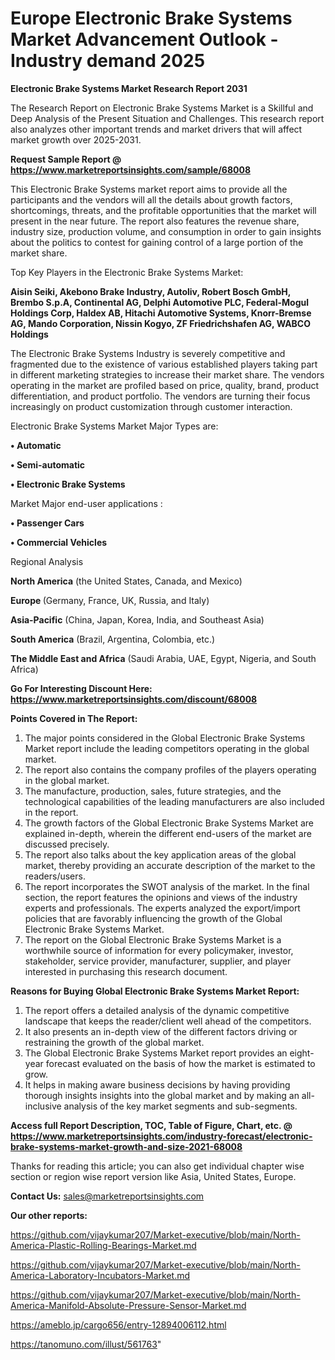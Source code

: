 # Europe Electronic Brake Systems Market Advancement Outlook - Industry demand 2025

<strong>Electronic Brake Systems Market Research Report 2031</strong>

The Research Report on Electronic Brake Systems Market is a Skillful and Deep Analysis of the Present Situation and Challenges. This research report also analyzes other important trends and market drivers that will affect market growth over 2025-2031.

<strong>Request Sample Report @ <a href=https://www.marketreportsinsights.com/sample/68008>https://www.marketreportsinsights.com/sample/68008</a></strong>

This Electronic Brake Systems market report aims to provide all the participants and the vendors will all the details about growth factors, shortcomings, threats, and the profitable opportunities that the market will present in the near future. The report also features the revenue share, industry size, production volume, and consumption in order to gain insights about the politics to contest for gaining control of a large portion of the market share.

Top Key Players in the Electronic Brake Systems Market:

<strong>Aisin Seiki, Akebono Brake Industry, Autoliv, Robert Bosch GmbH, Brembo S.p.A, Continental AG, Delphi Automotive PLC, Federal-Mogul Holdings Corp, Haldex AB, Hitachi Automotive Systems, Knorr-Bremse AG, Mando Corporation, Nissin Kogyo, ZF Friedrichshafen AG, WABCO Holdings</strong>

The Electronic Brake Systems Industry is severely competitive and fragmented due to the existence of various established players taking part in different marketing strategies to increase their market share. The vendors operating in the market are profiled based on price, quality, brand, product differentiation, and product portfolio. The vendors are turning their focus increasingly on product customization through customer interaction.

Electronic Brake Systems Market Major Types are:

<strong>• Automatic

• Semi-automatic

• Electronic Brake Systems</strong>

Market Major end-user applications :

<strong>• Passenger Cars

• Commercial Vehicles</strong>

Regional Analysis

</u><strong><b>North America</b></strong> (the United States, Canada, and Mexico)

<strong><b>Europe </b></strong>(Germany, France, UK, Russia, and Italy)

<strong><b>Asia-Pacific</b></strong> (China, Japan, Korea, India, and Southeast Asia)

<strong><b>South America</b></strong> (Brazil, Argentina, Colombia, etc.)

<strong><b>The Middle East and Africa</b></strong> (Saudi Arabia, UAE, Egypt, Nigeria, and South Africa)

<strong>Go For Interesting Discount Here: <a href=https://www.marketreportsinsights.com/discount/68008>https://www.marketreportsinsights.com/discount/68008</a></strong>

<strong>Points Covered in The Report:</strong>
<ol>
  <li>The major points considered in the Global Electronic Brake Systems Market report include the leading competitors operating in the global market.</li>
  <li>The report also contains the company profiles of the players operating in the global market.</li>
  <li>The manufacture, production, sales, future strategies, and the technological capabilities of the leading manufacturers are also included in the report.</li>
  <li>The growth factors of the Global Electronic Brake Systems Market are explained in-depth, wherein the different end-users of the market are discussed precisely.</li>
  <li>The report also talks about the key application areas of the global market, thereby providing an accurate description of the market to the readers/users.</li>
  <li>The report incorporates the SWOT analysis of the market. In the final section, the report features the opinions and views of the industry experts and professionals. The experts analyzed the export/import policies that are favorably influencing the growth of the Global Electronic Brake Systems Market.</li>
  <li>The report on the Global Electronic Brake Systems Market is a worthwhile source of information for every policymaker, investor, stakeholder, service provider, manufacturer, supplier, and player interested in purchasing this research document.</li>
</ol>
<strong>Reasons for Buying Global Electronic Brake Systems Market Report:</strong>

<ol>
  <li>The report offers a detailed analysis of the dynamic competitive landscape that keeps the reader/client well ahead of the competitors.</li>
  <li>It also presents an in-depth view of the different factors driving or restraining the growth of the global market.</li>
  <li>The Global Electronic Brake Systems Market report provides an eight-year forecast evaluated on the basis of how the market is estimated to grow.</li>
  <li>It helps in making aware business decisions by having providing thorough insights insights into the global market and by making an all-inclusive analysis of the key market segments and sub-segments.</li>
</ol>
<strong>Access full Report Description, TOC, Table of Figure, Chart, etc. @ <a href=https://www.marketreportsinsights.com/industry-forecast/electronic-brake-systems-market-growth-and-size-2021-68008>https://www.marketreportsinsights.com/industry-forecast/electronic-brake-systems-market-growth-and-size-2021-68008</a></strong>


Thanks for reading this article; you can also get individual chapter wise section or region wise report version like Asia, United States, Europe.

<strong>Contact Us:</strong>
sales@marketreportsinsights.com

<strong>Our other reports:</strong>

<a href=https://github.com/vijaykumar207/Market-executive/blob/main/North-America-Plastic-Rolling-Bearings-Market.md>https://github.com/vijaykumar207/Market-executive/blob/main/North-America-Plastic-Rolling-Bearings-Market.md</a>

<a href=https://github.com/vijaykumar207/Market-executive/blob/main/North-America-Laboratory-Incubators-Market.md>https://github.com/vijaykumar207/Market-executive/blob/main/North-America-Laboratory-Incubators-Market.md</a>

<a href=https://github.com/vijaykumar207/Market-executive/blob/main/North-America-Manifold-Absolute-Pressure-Sensor-Market.md>https://github.com/vijaykumar207/Market-executive/blob/main/North-America-Manifold-Absolute-Pressure-Sensor-Market.md</a>

<a href=https://ameblo.jp/cargo656/entry-12894006112.html>https://ameblo.jp/cargo656/entry-12894006112.html</a>

<a href=https://tanomuno.com/illust/561763>https://tanomuno.com/illust/561763</a>"
